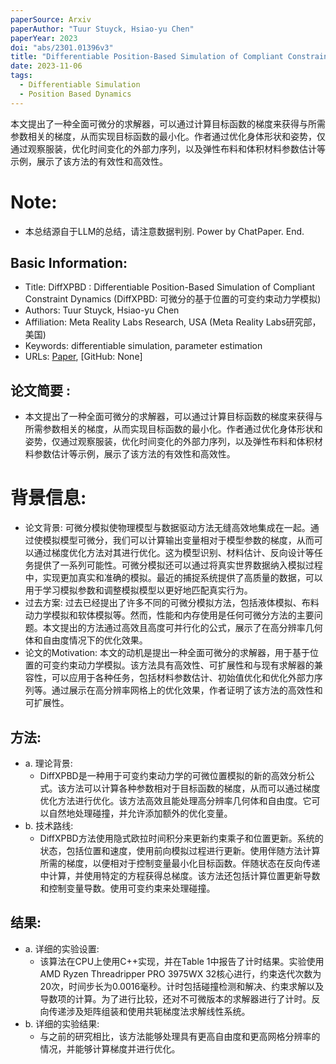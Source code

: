 ```yaml
---
paperSource: Arxiv
paperAuthor: "Tuur Stuyck, Hsiao-yu Chen"
paperYear: 2023
doi: "abs/2301.01396v3"
title: "Differentiable Position-Based Simulation of Compliant Constraint Dynamics"
date: 2023-11-06
tags: 
  - Differentiable Simulation
  - Position Based Dynamics
---
```


本文提出了一种全面可微分的求解器，可以通过计算目标函数的梯度来获得与所需参数相关的梯度，从而实现目标函数的最小化。作者通过优化身体形状和姿势，仅通过观察服装，优化时间变化的外部力序列，以及弹性布料和体积材料参数估计等示例，展示了该方法的有效性和高效性。

<!-- more -->

# Note:

- 本总结源自于LLM的总结，请注意数据判别. Power by ChatPaper. End.

## Basic Information:

- Title: DiffXPBD : Differentiable Position-Based Simulation of Compliant Constraint Dynamics (DiffXPBD: 可微分的基于位置的可变约束动力学模拟)
- Authors: Tuur Stuyck, Hsiao-yu Chen
- Affiliation: Meta Reality Labs Research, USA (Meta Reality Labs研究部，美国)
- Keywords: differentiable simulation, parameter estimation
- URLs: [Paper](https://arxiv.org/abs/2301.01396v3), [GitHub: None]

## 论文简要 :

- 本文提出了一种全面可微分的求解器，可以通过计算目标函数的梯度来获得与所需参数相关的梯度，从而实现目标函数的最小化。作者通过优化身体形状和姿势，仅通过观察服装，优化时间变化的外部力序列，以及弹性布料和体积材料参数估计等示例，展示了该方法的有效性和高效性。

# 背景信息:

- 论文背景: 可微分模拟使物理模型与数据驱动方法无缝高效地集成在一起。通过使模拟模型可微分，我们可以计算输出变量相对于模型参数的梯度，从而可以通过梯度优化方法对其进行优化。这为模型识别、材料估计、反向设计等任务提供了一系列可能性。可微分模拟还可以通过将真实世界数据纳入模拟过程中，实现更加真实和准确的模拟。最近的捕捉系统提供了高质量的数据，可以用于学习模拟参数和调整模拟模型以更好地匹配真实行为。
- 过去方案: 过去已经提出了许多不同的可微分模拟方法，包括液体模拟、布料动力学模拟和软体模拟等。然而，性能和内存使用是任何可微分方法的主要问题。本文提出的方法通过高效且高度可并行化的公式，展示了在高分辨率几何体和自由度情况下的优化效果。
- 论文的Motivation: 本文的动机是提出一种全面可微分的求解器，用于基于位置的可变约束动力学模拟。该方法具有高效性、可扩展性和与现有求解器的兼容性，可以应用于各种任务，包括材料参数估计、初始值优化和优化外部力序列等。通过展示在高分辨率网格上的优化效果，作者证明了该方法的高效性和可扩展性。

## 方法:

- a. 理论背景:
  - DiffXPBD是一种用于可变约束动力学的可微位置模拟的新的高效分析公式。该方法可以计算各种参数相对于目标函数的梯度，从而可以通过梯度优化方法进行优化。该方法高效且能处理高分辨率几何体和自由度。它可以自然地处理碰撞，并允许添加额外的优化变量。
- b. 技术路线:
  - DiffXPBD方法使用隐式欧拉时间积分来更新约束乘子和位置更新。系统的状态，包括位置和速度，使用前向模拟过程进行更新。使用伴随方法计算所需的梯度，以便相对于控制变量最小化目标函数。伴随状态在反向传递中计算，并使用特定的方程获得总梯度。该方法还包括计算位置更新导数和控制变量导数。使用可变约束来处理碰撞。

## 结果:

- a. 详细的实验设置:
  - 该算法在CPU上使用C++实现，并在Table 1中报告了计时结果。实验使用AMD Ryzen Threadripper PRO 3975WX 32核心进行，约束迭代次数为20次，时间步长为0.0016毫秒。计时包括碰撞检测和解决、约束求解以及导数项的计算。为了进行比较，还对不可微版本的求解器进行了计时。反向传递涉及矩阵组装和使用共轭梯度法求解线性系统。
- b. 详细的实验结果:
  - 与之前的研究相比，该方法能够处理具有更高自由度和更高网格分辨率的情况，并能够计算梯度并进行优化。


